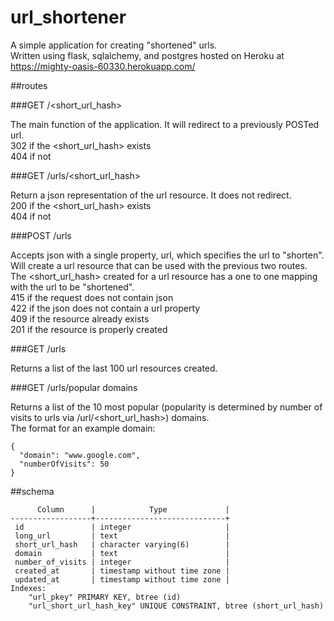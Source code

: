 # url_shortener

A simple application for creating "shortened" urls.  
Written using flask, sqlalchemy, and postgres hosted on Heroku at https://mighty-oasis-60330.herokuapp.com/

##routes

###GET /\<short_url_hash\>

The main function of the application.  It will redirect to a previously POSTed url.  
  302 if the <short_url_hash> exists  
  404 if not  

###GET /urls/\<short_url_hash\>

Return a json representation of the url resource.  It does not redirect.  
  200 if the \<short_url_hash\> exists  
  404 if not  

###POST /urls

Accepts json with a single property, url, which specifies the url to "shorten".  
Will create a url resource that can be used with the previous two routes.  
The \<short_url_hash\> created for a url resource has a one to one mapping with the url to be "shortened".  
  415 if the request does not contain json  
  422 if the json does not contain a url property  
  409 if the resource already exists  
  201 if the resource is properly created  

###GET /urls

Returns a list of the last 100 url resources created.  

###GET /urls/popular domains

Returns a list of the 10 most popular (popularity is determined by number of visits to urls via /url/\<short_url_hash\>) domains.  
The format for an example domain:  
```
{
  "domain": "www.google.com",
  "numberOfVisits": 50
}
```

##schema
```
      Column      |            Type             |
------------------+-----------------------------+
 id               | integer                     |
 long_url         | text                        |
 short_url_hash   | character varying(6)        |
 domain           | text                        |
 number_of_visits | integer                     |
 created_at       | timestamp without time zone |
 updated_at       | timestamp without time zone |
Indexes:
    "url_pkey" PRIMARY KEY, btree (id)
    "url_short_url_hash_key" UNIQUE CONSTRAINT, btree (short_url_hash)
```
